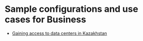 # Sample configurations and use cases for Business

* [Gaining access to data centers in Kazakhstan](accessing-data-centers-in-kazakhstan.md)